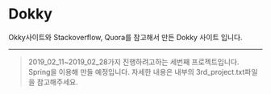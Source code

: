 # Dokky
Okky사이트와 Stackoverflow, Quora를 참고해서 만든 Dokky 사이트 입니다.
* * *
> 2019_02_11~2019_02_28가지 진행하려고하는 세번째 프로젝트입니다.  
> Spring을 이용해 만들 예정입니다. 자세한 내용은 내부의 3rd_project.txt파일을 참고해주세요.

